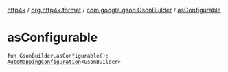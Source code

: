 [http4k](../../index.md) / [org.http4k.format](../index.md) / [com.google.gson.GsonBuilder](index.md) / [asConfigurable](./as-configurable.md)

# asConfigurable

`fun GsonBuilder.asConfigurable(): `[`AutoMappingConfiguration`](../-auto-mapping-configuration/index.md)`<GsonBuilder>`